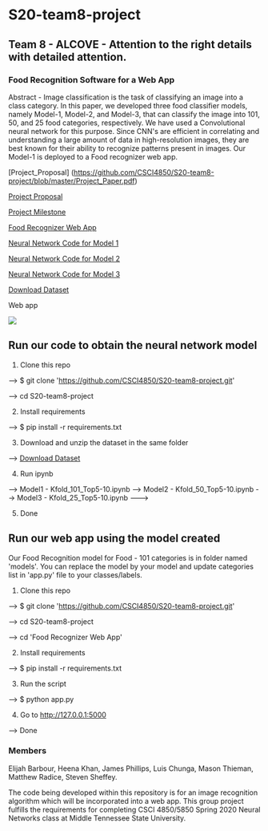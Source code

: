 # S20-team8-project
## Team 8 - ALCOVE - Attention to the right details with detailed attention.
### Food Recognition Software for a Web App

Abstract - Image classification is the task of classifying an image into a class category. In this paper, we developed three food classifier models, namely Model-1, Model-2, and Model-3, that can classify the image into 101, 50, and 25 food categories, respectively. We have used a Convolutional neural network for this purpose. Since CNN's are efficient in correlating and understanding a large amount of data in high-resolution images, they are best known for their ability to recognize patterns present in images. Our Model-1 is deployed to a Food recognizer web app.

[Project_Proposal] (https://github.com/CSCI4850/S20-team8-project/blob/master/Project_Paper.pdf)

[Project Proposal](https://github.com/CSCI4850/S20-team8-project/blob/master/ProjectProposal.ipynb)

[Project Milestone](https://github.com/CSCI4850/S20-team8-project/blob/master/Project_Milestones.ipynb)

[Food Recognizer Web App ](https://github.com/CSCI4850/S20-team8-project/tree/master/Food%20Recognizer%20Web%20App)

[Neural Network Code for Model 1 ](https://github.com/CSCI4850/S20-team8-project/blob/master/Different%20Neural%20Network%20Architecture/Model1%20-%20Kfold_101_Top5-10.ipynb)

[Neural Network Code for Model 2 ](https://github.com/CSCI4850/S20-team8-project/blob/master/Different%20Neural%20Network%20Architecture/Model2%20-%20Kfold_50_Top5-10.ipynb)

[Neural Network Code for Model 3 ](https://github.com/CSCI4850/S20-team8-project/blob/master/Different%20Neural%20Network%20Architecture/Model3%20-%20Kfold_25_Top5-10.ipynb)

[Download Dataset](https://www.kaggle.com/dansbecker/food-101#food-101.zip)

Web app

![](https://github.com/CSCI4850/S20-team8-project/blob/master/Food%20Recognizer%20Web%20App/ezgif.com-resize.gif)

## Run our code to obtain the neural network model
1. Clone this repo

  --> $ git clone 'https://github.com/CSCI4850/S20-team8-project.git'
  
  --> cd S20-team8-project

2. Install requirements

  --> $ pip install -r requirements.txt

3. Download and unzip the dataset in the same folder

  --> [Download Dataset](https://www.kaggle.com/dansbecker/food-101#food-101.zip)

4. Run ipynb 

  --> Model1 - Kfold_101_Top5-10.ipynb
  --> Model2 - Kfold_50_Top5-10.ipynb
  --> Model3 - Kfold_25_Top5-10.ipynb
--->

5. Done

## Run our web app using the model created
Our Food Recognition model for Food - 101 categories is in folder named 'models'. You can replace the model by your model and update 
categories list in 'app.py' file to your classes/labels.

1. Clone this repo

  --> $ git clone 'https://github.com/CSCI4850/S20-team8-project.git'
  
  --> cd S20-team8-project
  
  --> cd 'Food Recognizer Web App'

2. Install requirements

  --> $ pip install -r requirements.txt

3. Run the script

  --> $ python app.py

4. Go to http://127.0.0.1:5000

  --> Done


### Members
Elijah Barbour, Heena Khan, James Phillips, Luis Chunga, Mason Thieman, Matthew Radice, Steven Sheffey.

The code being developed within this repository is for an image recognition algorithm which will be incorporated into a web app. This group project fulfills the requirements for completing CSCI 4850/5850 Spring 2020 Neural Networks class at Middle Tennessee State University.
